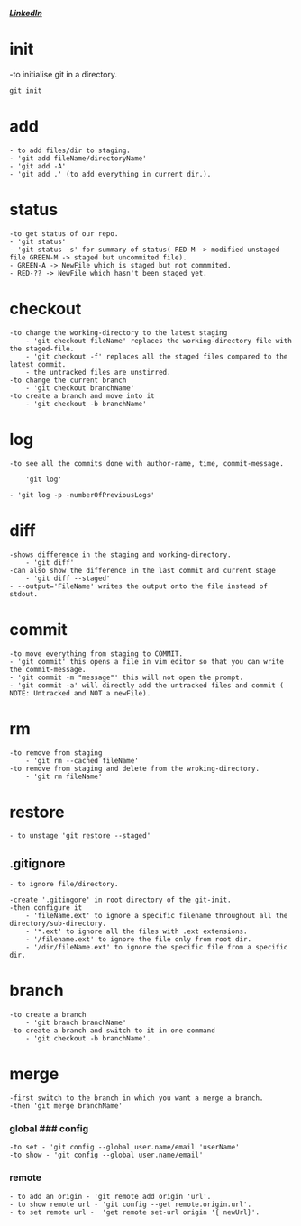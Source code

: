 **_[LinkedIn](https://www.linkedin.com/in/gladwin-kurian-6a49a5102)_**

# init

-to initialise git in a directory.

```
git init
```

# add

    - to add files/dir to staging.
    - 'git add fileName/directoryName'
    - 'git add -A'
    - 'git add .' (to add everything in current dir.).

# status

    -to get status of our repo.
    - 'git status'
    - 'git status -s' for summary of status( RED-M -> modified unstaged file GREEN-M -> staged but uncommited file).
    - GREEN-A -> NewFile which is staged but not commmited.
    - RED-?? -> NewFile which hasn't been staged yet.

# checkout

    -to change the working-directory to the latest staging
    	- 'git checkout fileName' replaces the working-directory file with the staged-file.
    	- 'git checkout -f' replaces all the staged files compared to the latest commit.
    	- the untracked files are unstirred.
    -to change the current branch
    	- 'git checkout branchName'
    -to create a branch and move into it
    	- 'git checkout -b branchName'

# log

    -to see all the commits done with author-name, time, commit-message.

```
	'git log'
```

    - 'git log -p -numberOfPreviousLogs'

# diff

    -shows difference in the staging and working-directory.
    	- 'git diff'
    -can also show the difference in the last commit and current stage
    	- 'git diff --staged'
    - --output='FileName' writes the output onto the file instead of stdout.

# commit

    -to move everything from staging to COMMIT.
    - 'git commit' this opens a file in vim editor so that you can write the commit-message.
    - 'git commit -m "message"' this will not open the prompt.
    - 'git commit -a' will directly add the untracked files and commit ( NOTE: Untracked and NOT a newFile).

# rm

    -to remove from staging
    	- 'git rm --cached fileName'
    -to remove from staging and delete from the wroking-directory.
    	- 'git rm fileName'

# restore

    - to unstage 'git restore --staged'

## .gitignore

    - to ignore file/directory.

    -create '.gitingore' in root directory of the git-init.
    -then configure it
    	- 'fileName.ext' to ignore a specific filename throughout all the directory/sub-directory.
    	- '*.ext' to ignore all the files with .ext extensions.
    	- '/filename.ext' to ignore the file only from root dir.
    	- '/dir/fileName.ext' to ignore the specific file from a specific dir.

# branch

    -to create a branch
    	- 'git branch branchName'
    -to create a branch and switch to it in one command
    	- 'git checkout -b branchName'.

# merge

    -first switch to the branch in which you want a merge a branch.
    -then 'git merge branchName'

### global ### config

    -to set - 'git config --global user.name/email 'userName'
    -to show - 'git config --global user.name/email'

### remote

    - to add an origin - 'git remote add origin 'url'.
    - to show remote url - 'git config --get remote.origin.url'.
    - to set remote url -  'get remote set-url origin '{ newUrl}'.
